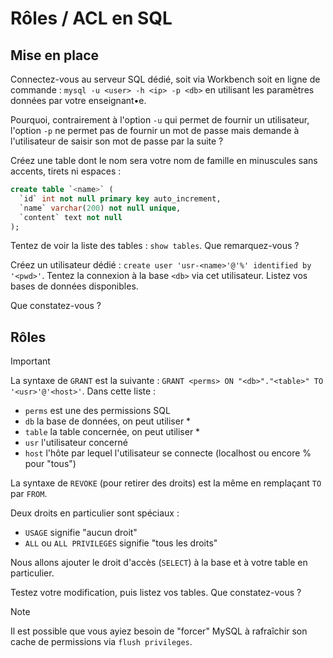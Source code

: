 # Rôles / ACL en SQL

## Mise en place

Connectez-vous au serveur SQL dédié, soit via Workbench soit en ligne de commande : `mysql -u <user> -h <ip> -p <db>` en utilisant les paramètres données par votre enseignant•e.

Pourquoi, contrairement à l'option `-u` qui permet de fournir un utilisateur, l'option `-p` ne permet pas de fournir un mot de passe mais demande à l'utilisateur de saisir son mot de passe par la suite ?

Créez une table dont le nom sera votre nom de famille en minuscules sans accents, tirets ni espaces :

```sql
create table `<name>` (
  `id` int not null primary key auto_increment,
  `name` varchar(200) not null unique,
  `content` text not null
);
```

Tentez de voir la liste des tables : `show tables`. Que remarquez-vous ?

Créez un utilisateur dédié : `create user 'usr-<name>'@'%' identified by '<pwd>'`.
Tentez la connexion à la base `<db>` via cet utilisateur. Listez vos bases de données disponibles.

Que constatez-vous ?

## Rôles

> [!IMPORTANT]
> La syntaxe de `GRANT` est la suivante : `GRANT <perms> ON "<db>"."<table>" TO '<usr>'@'<host>'`.
> Dans cette liste :
> - `perms` est une des permissions SQL
> - `db` la base de données, on peut utiliser *
> - `table` la table concernée, on peut utiliser *
> - `usr` l'utilisateur concerné
> - `host` l'hôte par lequel l'utilisateur se connecte (localhost ou encore % pour "tous")
> 
> La syntaxe de `REVOKE` (pour retirer des droits) est la même en remplaçant `TO` par `FROM`.
>
> Deux droits en particulier sont spéciaux :
> - `USAGE` signifie "aucun droit"
> - `ALL` ou `ALL PRIVILEGES` signifie "tous les droits"

Nous allons ajouter le droit d'accès (`SELECT`) à la base et à votre table en particulier.

Testez votre modification, puis listez vos tables. Que constatez-vous ?

> [!NOTE]
> Il est possible que vous ayiez besoin de "forcer" MySQL à rafraîchir son cache de permissions via `flush privileges`.



